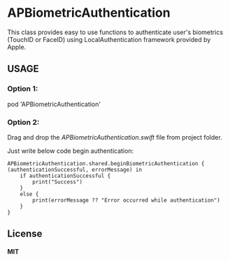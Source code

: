 # APBiometricAuthentication
This class provides easy to use functions to authenticate user's biometrics (TouchID or FaceID) using LocalAuthentication framework provided by Apple.

## USAGE
### Option 1:
pod 'APBiometricAuthentication'

### Option 2:
Drag and drop the *APBiometricAuthentication.swift* file from project folder.

Just write below code begin authentication:
```
APBiometricAuthentication.shared.beginBiometricAuthentication { (authenticationSuccessful, errorMessage) in
    if authenticationSuccessful {
        print("Success")
    }
    else {
        print(errorMessage ?? "Error occurred while authentication")
    }
}
```

## License
#### MIT

